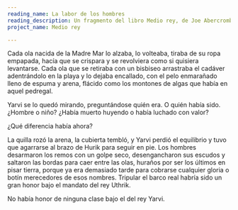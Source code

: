 ```yaml
---
reading_name: La labor de los hombres
reading_description: Un fragmento del libro Medio rey, de Joe Abercrombie
project_name: Medio rey

---
```


Cada ola nacida de la Madre Mar lo alzaba, lo volteaba, tiraba de su ropa empapada, hacía que se crispara y se revolviera como si quisiera levantarse. Cada ola que se retiraba con un bisbiseo arrastraba el cadáver adentrándolo en la playa y lo dejaba encallado, con el pelo enmarañado lleno de espuma y arena, flácido como los montones de algas que había en aquel pedregal.

Yarvi se lo quedó mirando, preguntándose quién era. O quién había sido. ¿Hombre o niño? ¿Había muerto huyendo o había luchado con valor?

¿Qué diferencia había ahora?

La quilla rozó la arena, la cubierta tembló, y Yarvi perdió el equilibrio y tuvo que agarrarse al brazo de Hurik para seguir en pie. Los hombres desarmaron los remos con un golpe seco, desengancharon sus escudos y saltaron las bordas para caer entre las olas, huraños por ser los últimos en pisar tierra, porque ya era demasiado tarde para cobrarse cualquier gloria o botín merecedores de esos nombres. Tripular el barco real habría sido un gran honor bajo el mandato del rey Uthrik.

No había honor de ninguna clase bajo el del rey Yarvi.